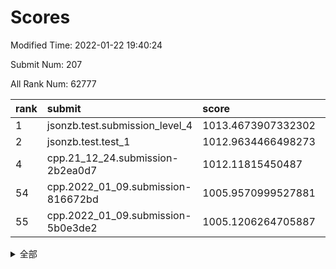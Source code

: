 # Scores

Modified Time: 2022-01-22 19:40:24

Submit Num: 207

All Rank Num: 62777

| rank |               submit               |       score        |       sigma        | pk_num |
| :--- | :--------------------------------- | :----------------- | :----------------- | :----- |
| 1    | jsonzb.test.submission_level_4     | 1013.4673907332302 | 0.809911786349593  | 1213   |
| 2    | jsonzb.test.test_1                 | 1012.9634466498273 | 0.8162779396843314 | 1215   |
| 4    | cpp.21_12_24.submission-2b2ea0d7   | 1012.11815450487   | 0.7570516841322267 | 1214   |
| 54   | cpp.2022_01_09.submission-816672bd | 1005.9570999527881 | 0.7270974182310088 | 1208   |
| 55   | cpp.2022_01_09.submission-5b0e3de2 | 1005.1206264705887 | 0.7313995862601851 | 1211   |


<details>
<summary>全部</summary>

| rank |                 submit                 |       score        |       sigma        | pk_num |
| :--- | :------------------------------------- | :----------------- | :----------------- | :----- |
| 1    | jsonzb.test.submission_level_4         | 1013.4673907332302 | 0.809911786349593  | 1213   |
| 2    | jsonzb.test.test_1                     | 1012.9634466498273 | 0.8162779396843314 | 1215   |
| 3    | gobigger.level_3.submission_level_3_8  | 1012.5892020438722 | 0.795926305566705  | 1211   |
| 4    | cpp.21_12_24.submission-2b2ea0d7       | 1012.11815450487   | 0.7570516841322267 | 1214   |
| 5    | gobigger.level_3.submission_level_3_45 | 1011.6387656534519 | 0.7934667174678481 | 1210   |
| 6    | gobigger.level_3.submission_level_3_40 | 1011.5739732219298 | 0.8113520690150091 | 1217   |
| 7    | gobigger.level_3.submission_level_3_15 | 1011.5151148773459 | 0.7652128391967905 | 1213   |
| 8    | gobigger.level_3.submission_level_3_42 | 1011.3679039437758 | 0.7637141090106537 | 1213   |
| 9    | gobigger.level_3.submission_level_3_24 | 1011.1685873168241 | 0.7786906044847833 | 1215   |
| 10   | gobigger.level_3.submission_level_3_23 | 1011.0880791470026 | 0.7813410293959719 | 1212   |
| 11   | gobigger.level_3.submission_level_3_35 | 1010.8702459127553 | 0.7539977841137754 | 1218   |
| 12   | gobigger.level_3.submission_level_3_10 | 1010.8646556832551 | 0.7859726079008789 | 1214   |
| 13   | gobigger.level_3.submission_level_3_46 | 1010.6755195939135 | 0.7569714051652909 | 1211   |
| 14   | gobigger.level_3.submission_level_3_5  | 1010.6047118994879 | 0.7547613077542833 | 1216   |
| 15   | gobigger.level_3.submission_level_3_1  | 1010.510126213336  | 0.768753824156434  | 1213   |
| 16   | gobigger.level_3.submission_level_3_4  | 1010.4937656583686 | 0.7599787924239679 | 1219   |
| 17   | gobigger.level_3.submission_level_3_34 | 1010.4588694540043 | 0.7626352824004495 | 1217   |
| 18   | gobigger.level_3.submission_level_3_12 | 1010.2250392568612 | 0.7508744429915912 | 1211   |
| 19   | gobigger.level_3.submission_level_3_32 | 1010.1519741057958 | 0.7774170321251365 | 1203   |
| 20   | gobigger.level_3.submission_level_3_49 | 1010.1142375589733 | 0.7525617607665523 | 1212   |
| 21   | gobigger.level_3.submission_level_3_29 | 1010.0922852920891 | 0.7545720176555828 | 1209   |
| 22   | gobigger.level_3.submission_level_3_39 | 1010.0237000649511 | 0.7679208392435692 | 1214   |
| 23   | gobigger.level_3.submission_level_3_6  | 1009.9517840664779 | 0.7729644547353169 | 1213   |
| 24   | gobigger.level_3.submission_level_3_20 | 1009.8164818357432 | 0.7601854498979457 | 1211   |
| 25   | gobigger.level_3.submission_level_3_19 | 1009.7050682647526 | 0.7576209840733829 | 1208   |
| 26   | gobigger.level_3.submission_level_3_0  | 1009.6926323426503 | 0.7628375785736977 | 1210   |
| 27   | gobigger.level_3.submission_level_3_25 | 1009.6308560122909 | 0.765131197818549  | 1209   |
| 28   | gobigger.level_3.submission_level_3_28 | 1009.5564744361805 | 0.7564037744714258 | 1213   |
| 29   | gobigger.level_3.submission_level_3_2  | 1009.5550921917579 | 0.7551661249150259 | 1216   |
| 30   | gobigger.level_3.submission_level_3_37 | 1009.5530178814756 | 0.7456134649257918 | 1219   |
| 31   | gobigger.level_3.submission_level_3_9  | 1009.4755253486967 | 0.7780001070123593 | 1214   |
| 32   | gobigger.level_3.submission_level_3_11 | 1009.4424695546601 | 0.7519433357675203 | 1212   |
| 33   | gobigger.level_3.submission_level_3_41 | 1009.3716975228599 | 0.7617909900011447 | 1217   |
| 34   | gobigger.level_3.submission_level_3_33 | 1009.337978025263  | 0.7432163707857521 | 1206   |
| 35   | gobigger.level_3.submission_level_3_38 | 1009.1909167826376 | 0.7549579185269023 | 1209   |
| 36   | gobigger.level_3.submission_level_3_44 | 1009.1728530216661 | 0.7521644493469252 | 1208   |
| 37   | gobigger.level_3.submission_level_3_17 | 1009.170219277414  | 0.7429955019029661 | 1210   |
| 38   | gobigger.level_3.submission_level_3_43 | 1009.1186829203072 | 0.7572477924925534 | 1210   |
| 39   | gobigger.level_3.submission_level_3_22 | 1009.0689113371833 | 0.7479098526932415 | 1215   |
| 40   | gobigger.level_3.submission_level_3_21 | 1009.0680368011216 | 0.7473720983587981 | 1213   |
| 41   | gobigger.level_3.submission_level_3_18 | 1009.0369848302945 | 0.742325709840926  | 1215   |
| 42   | gobigger.level_3.submission_level_3_31 | 1008.9876219119684 | 0.7493085587636905 | 1212   |
| 43   | gobigger.level_3.submission_level_3_13 | 1008.8889381734288 | 0.7735898239796981 | 1212   |
| 44   | gobigger.level_3.submission_level_3_26 | 1008.8728770152196 | 0.7507203093558316 | 1213   |
| 45   | gobigger.level_3.submission_level_3_14 | 1008.8640252578821 | 0.7705539937881662 | 1211   |
| 46   | gobigger.level_3.submission_level_3_30 | 1008.8057946329257 | 0.7441920651729075 | 1208   |
| 47   | gobigger.level_3.submission_level_3_16 | 1008.6494384240709 | 0.7483463037133777 | 1211   |
| 48   | gobigger.level_3.submission_level_3_3  | 1008.4731029717161 | 0.7327136485856007 | 1214   |
| 49   | gobigger.level_3.submission_level_3_36 | 1008.4142947202521 | 0.7470147554656776 | 1212   |
| 50   | gobigger.level_3.submission_level_3_48 | 1008.4119883168046 | 0.7435122729467306 | 1208   |
| 51   | gobigger.level_3.submission_level_3_27 | 1008.1067857919976 | 0.7493129336222855 | 1213   |
| 52   | gobigger.level_3.submission_level_3_47 | 1008.0524101710888 | 0.7560965819861158 | 1212   |
| 53   | gobigger.level_3.submission_level_3_7  | 1007.8841453629877 | 0.7506504898002943 | 1215   |
| 54   | cpp.2022_01_09.submission-816672bd     | 1005.9570999527881 | 0.7270974182310088 | 1208   |
| 55   | cpp.2022_01_09.submission-5b0e3de2     | 1005.1206264705887 | 0.7313995862601851 | 1211   |
| 56   | gobigger.level_1.submission_level_1_12 | 1004.8638524957946 | 0.7247448214589116 | 1212   |
| 57   | gobigger.level_1.submission_level_1_28 | 1004.5967425438739 | 0.7150328289163662 | 1222   |
| 58   | gobigger.level_1.submission_level_1_39 | 1004.409682136814  | 0.7176626536268293 | 1214   |
| 59   | gobigger.level_1.submission_level_1_23 | 1004.3623577152698 | 0.7168582149990222 | 1210   |
| 60   | gobigger.level_1.submission_level_1_27 | 1004.3132133036448 | 0.7121495034580821 | 1213   |
| 61   | gobigger.level_1.submission_level_1_43 | 1004.3010263319029 | 0.729000035639442  | 1212   |
| 62   | gobigger.level_1.submission_level_1_3  | 1004.1811927237974 | 0.7256864953078855 | 1220   |
| 63   | gobigger.level_1.submission_level_1_45 | 1004.0843911440336 | 0.7099908562913441 | 1213   |
| 64   | gobigger.level_1.submission_level_1_26 | 1004.0584199573769 | 0.7150594551571311 | 1212   |
| 65   | gobigger.level_1.submission_level_1_30 | 1004.0481001061526 | 0.7127530092901213 | 1208   |
| 66   | gobigger.level_1.submission_level_1_31 | 1004.0190592575816 | 0.7132208571978712 | 1213   |
| 67   | gobigger.level_1.submission_level_1_1  | 1003.98523041536   | 0.7184434431702788 | 1216   |
| 68   | gobigger.level_1.submission_level_1_25 | 1003.9163892290712 | 0.720256653017203  | 1216   |
| 69   | gobigger.level_1.submission_level_1_19 | 1003.8631728050904 | 0.718920733396829  | 1212   |
| 70   | gobigger.level_1.submission_level_1_4  | 1003.8449260184021 | 0.7080833806170592 | 1214   |
| 71   | gobigger.level_1.submission_level_1_24 | 1003.842244413259  | 0.7252197471530247 | 1214   |
| 72   | gobigger.level_1.submission_level_1_5  | 1003.822486988065  | 0.7206460850730595 | 1215   |
| 73   | gobigger.level_1.submission_level_1_49 | 1003.790015119252  | 0.7177265607351025 | 1216   |
| 74   | gobigger.level_1.submission_level_1_46 | 1003.6932361530068 | 0.7210098010569517 | 1214   |
| 75   | gobigger.level_1.submission_level_1_37 | 1003.6823757945095 | 0.7114754539049222 | 1211   |
| 76   | gobigger.level_1.submission_level_1_17 | 1003.6396904361085 | 0.729584899451149  | 1213   |
| 77   | gobigger.level_1.submission_level_1_8  | 1003.5623268408458 | 0.7059314784244123 | 1215   |
| 78   | gobigger.level_1.submission_level_1_2  | 1003.5241425793287 | 0.7222076391731644 | 1215   |
| 79   | gobigger.level_1.submission_level_1_22 | 1003.522995599267  | 0.7186891489193376 | 1208   |
| 80   | gobigger.level_1.submission_level_1_11 | 1003.5221901061065 | 0.7087823822438758 | 1214   |
| 81   | gobigger.level_1.submission_level_1_48 | 1003.4107400586562 | 0.7294330041865487 | 1218   |
| 82   | gobigger.level_1.submission_level_1_38 | 1003.3752165617856 | 0.7264375071737423 | 1209   |
| 83   | gobigger.level_1.submission_level_1_15 | 1003.355026523699  | 0.7131813395804618 | 1217   |
| 84   | gobigger.level_1.submission_level_1_9  | 1003.3421469444851 | 0.7140663380730267 | 1207   |
| 85   | gobigger.level_1.submission_level_1_14 | 1003.3366930707613 | 0.7189484117606543 | 1212   |
| 86   | gobigger.level_1.submission_level_1_32 | 1003.3214608556988 | 0.7157082538152358 | 1212   |
| 87   | gobigger.level_1.submission_level_1_33 | 1003.2569662812572 | 0.7159135761864749 | 1210   |
| 88   | gobigger.level_1.submission_level_1_44 | 1003.233914699996  | 0.7053476955712816 | 1212   |
| 89   | gobigger.level_1.submission_level_1_7  | 1003.2205691092408 | 0.7151226173283106 | 1214   |
| 90   | gobigger.level_1.submission_level_1_41 | 1003.208169856801  | 0.7234240790812771 | 1215   |
| 91   | gobigger.level_1.submission_level_1_42 | 1003.040859023077  | 0.7303213710255553 | 1212   |
| 92   | gobigger.level_1.submission_level_1_20 | 1003.0114600244492 | 0.7103598598058886 | 1212   |
| 93   | gobigger.level_1.submission_level_1_18 | 1002.9450271671998 | 0.7145421382711354 | 1214   |
| 94   | gobigger.level_1.submission_level_1_34 | 1002.9385971734829 | 0.7182457487878738 | 1214   |
| 95   | gobigger.level_1.submission_level_1_13 | 1002.8164322281792 | 0.7213782261691938 | 1211   |
| 96   | gobigger.level_1.submission_level_1_40 | 1002.7479876992605 | 0.7200701011886806 | 1210   |
| 97   | gobigger.level_1.submission_level_1_36 | 1002.738334294544  | 0.7119348480864298 | 1210   |
| 98   | gobigger.level_1.submission_level_1_21 | 1002.7056624981755 | 0.7233599235407892 | 1212   |
| 99   | gobigger.level_1.submission_level_1_47 | 1002.6149274713101 | 0.7137573484953608 | 1218   |
| 100  | gobigger.level_1.submission_level_1_35 | 1002.5775626931387 | 0.7104790704193115 | 1216   |
| 101  | gobigger.level_1.submission_level_1_16 | 1002.5453914336648 | 0.709193207638684  | 1214   |
| 102  | gobigger.level_1.submission_level_1_10 | 1002.1565807806296 | 0.7185891471101822 | 1216   |
| 103  | gobigger.level_1.submission_level_1_0  | 1002.1021705310843 | 0.7059522138675248 | 1209   |
| 104  | gobigger.level_1.submission_level_1_29 | 1002.0913193734764 | 0.7113759243359942 | 1207   |
| 105  | gobigger.level_1.submission_level_1_6  | 1002.0717505421284 | 0.7138448179935459 | 1214   |
| 106  | gobigger.random.submission_random_4    | 997.5983296482274  | 0.7093045229338034 | 1212   |
| 107  | gobigger.random.submission_random_13   | 996.932348897439   | 0.7292142168973726 | 1220   |
| 108  | gobigger.random.submission_random_5    | 996.7609038046166  | 0.707574030607756  | 1214   |
| 109  | gobigger.random.submission_random_30   | 996.7211630194029  | 0.7218681854873593 | 1208   |
| 110  | gobigger.random.submission_random_31   | 996.5563985735071  | 0.7128428755455632 | 1217   |
| 111  | gobigger.random.submission_random_2    | 996.4777916666803  | 0.7050087845987755 | 1218   |
| 112  | gobigger.random.submission_random_16   | 996.4386006177093  | 0.7047954294697186 | 1212   |
| 113  | gobigger.random.submission_random_26   | 996.3695443316348  | 0.7085177379716275 | 1214   |
| 114  | gobigger.random.submission_random_14   | 996.2498713496634  | 0.7137965991213266 | 1216   |
| 115  | gobigger.random.submission_random_48   | 996.2455288939562  | 0.7105685296442357 | 1215   |
| 116  | gobigger.random.submission_random_37   | 996.2299608694121  | 0.7005960444694173 | 1211   |
| 117  | gobigger.random.submission_random_24   | 996.1818462527673  | 0.7354375869744533 | 1218   |
| 118  | gobigger.random.submission_random_15   | 996.122271086819   | 0.7265395204275997 | 1208   |
| 119  | gobigger.random.submission_random_7    | 996.1197758255121  | 0.7086973033799425 | 1214   |
| 120  | gobigger.random.submission_random_18   | 996.1130408943352  | 0.7085970490248008 | 1210   |
| 121  | gobigger.random.submission_random_36   | 996.0894500556611  | 0.7234330889163606 | 1215   |
| 122  | gobigger.random.submission_random_8    | 995.9964786233361  | 0.7127260216383207 | 1215   |
| 123  | gobigger.random.submission_random_17   | 995.893941020158   | 0.7197225663883587 | 1214   |
| 124  | gobigger.random.submission_random_44   | 995.8846980386783  | 0.7083595273431359 | 1215   |
| 125  | gobigger.random.submission_random_45   | 995.8822318192962  | 0.7204053309796227 | 1213   |
| 126  | gobigger.random.submission_random_39   | 995.8643051438873  | 0.7060364344646225 | 1219   |
| 127  | gobigger.random.submission_random_35   | 995.8059802818972  | 0.7144184257255447 | 1215   |
| 128  | gobigger.random.submission_random_20   | 995.7987556728533  | 0.711371057236871  | 1207   |
| 129  | gobigger.random.submission_random_22   | 995.740325424892   | 0.6942969207032585 | 1212   |
| 130  | gobigger.random.submission_random_42   | 995.7104551750319  | 0.7026779503552085 | 1214   |
| 131  | gobigger.random.submission_random_47   | 995.6658719546364  | 0.6946821005486479 | 1212   |
| 132  | gobigger.random.submission_random_41   | 995.6619518185728  | 0.7017724668952139 | 1216   |
| 133  | gobigger.random.submission_random_27   | 995.6559343975038  | 0.7119884224108213 | 1214   |
| 134  | gobigger.random.submission_random_3    | 995.5864278981102  | 0.7101045987617723 | 1213   |
| 135  | gobigger.random.submission_random_33   | 995.5502494525326  | 0.7060763717424717 | 1207   |
| 136  | gobigger.random.submission_random_25   | 995.5460628783898  | 0.7141983117188802 | 1217   |
| 137  | gobigger.random.submission_random_23   | 995.5319670400659  | 0.7194598745901452 | 1214   |
| 138  | gobigger.random.submission_random_29   | 995.5263358357195  | 0.7151252820817439 | 1214   |
| 139  | gobigger.random.submission_random_34   | 995.5150597729215  | 0.7150702355843012 | 1219   |
| 140  | gobigger.random.submission_random_21   | 995.4468491061323  | 0.713671741119108  | 1213   |
| 141  | gobigger.random.submission_random_1    | 995.3714949134643  | 0.72247288227184   | 1213   |
| 142  | gobigger.random.submission_random_12   | 995.3356125860764  | 0.712718383018177  | 1212   |
| 143  | gobigger.random.submission_random_0    | 995.2690752852274  | 0.7180861725922965 | 1213   |
| 144  | gobigger.random.submission_random_32   | 995.2653533450797  | 0.7108808508445963 | 1211   |
| 145  | gobigger.random.submission_random_38   | 995.2315666395186  | 0.7108332184066389 | 1214   |
| 146  | gobigger.random.submission_random_43   | 995.2154220341893  | 0.7125282305333951 | 1215   |
| 147  | gobigger.random.submission_random_6    | 995.2002302004757  | 0.7128257140389052 | 1214   |
| 148  | gobigger.random.submission_random_40   | 995.1043413846379  | 0.7097725263497596 | 1211   |
| 149  | gobigger.random.submission_random_10   | 995.0957153246422  | 0.7178545628566468 | 1210   |
| 150  | gobigger.random.submission_random_28   | 994.9934170808153  | 0.7106026365914259 | 1215   |
| 151  | gobigger.random.submission_random_11   | 994.9777016647793  | 0.7119099541598605 | 1212   |
| 152  | gobigger.random.submission_random_19   | 994.8831269960183  | 0.7114488197328811 | 1219   |
| 153  | gobigger.random.submission_random_49   | 994.834698549973   | 0.7057059258590208 | 1214   |
| 154  | gobigger.random.submission_random_46   | 994.7738302752244  | 0.7118730854087515 | 1211   |
| 155  | gobigger.random.submission_random_9    | 994.0871249713881  | 0.7236266444135865 | 1213   |
| 156  | gobigger.level_2.submission_level_2_45 | 993.658679268838   | 0.7324358549387086 | 1212   |
| 157  | gobigger.level_2.submission_level_2_7  | 993.4985400470697  | 0.7245589711762865 | 1209   |
| 158  | gobigger.level_2.submission_level_2_44 | 993.477505714362   | 0.7336820245194859 | 1218   |
| 159  | gobigger.level_2.submission_level_2_25 | 993.4187805375547  | 0.7238313466064958 | 1210   |
| 160  | gobigger.level_2.submission_level_2_24 | 993.2773846144901  | 0.7409116923192575 | 1214   |
| 161  | gobigger.level_2.submission_level_2_6  | 993.257644832178   | 0.745125387355765  | 1211   |
| 162  | gobigger.level_2.submission_level_2_26 | 993.2545311846029  | 0.7285588662976065 | 1214   |
| 163  | gobigger.level_2.submission_level_2_49 | 993.0925084084759  | 0.7331254555096753 | 1213   |
| 164  | gobigger.level_2.submission_level_2_20 | 993.0375693353562  | 0.7256053406305084 | 1215   |
| 165  | gobigger.level_2.submission_level_2_5  | 992.9574503044859  | 0.7157883337474237 | 1215   |
| 166  | gobigger.level_2.submission_level_2_3  | 992.8391412416117  | 0.7240132967870071 | 1214   |
| 167  | gobigger.level_2.submission_level_2_40 | 992.810249375554   | 0.7329134950156954 | 1210   |
| 168  | gobigger.level_2.submission_level_2_46 | 992.7587930832922  | 0.7336992016236275 | 1215   |
| 169  | gobigger.level_2.submission_level_2_12 | 992.6300713166967  | 0.7430385562797606 | 1214   |
| 170  | gobigger.level_2.submission_level_2_4  | 992.6292642967819  | 0.7400368929145468 | 1213   |
| 171  | gobigger.level_2.submission_level_2_14 | 992.6280524898879  | 0.7405829258039989 | 1213   |
| 172  | gobigger.level_2.submission_level_2_32 | 992.5865590022712  | 0.7308917991521454 | 1221   |
| 173  | gobigger.level_2.submission_level_2_10 | 992.5146835063739  | 0.7195726460268475 | 1213   |
| 174  | gobigger.level_2.submission_level_2_43 | 992.4981757028612  | 0.7366022953749037 | 1210   |
| 175  | gobigger.level_2.submission_level_2_42 | 992.4959909182911  | 0.750703982744404  | 1216   |
| 176  | gobigger.level_2.submission_level_2_18 | 992.2246834321693  | 0.7245715671296759 | 1211   |
| 177  | gobigger.level_2.submission_level_2_9  | 992.1657292197497  | 0.7302938026549946 | 1216   |
| 178  | gobigger.level_2.submission_level_2_30 | 992.1382413532791  | 0.7311478588817099 | 1213   |
| 179  | gobigger.level_2.submission_level_2_29 | 992.0732251640766  | 0.7390796842945557 | 1215   |
| 180  | gobigger.level_2.submission_level_2_39 | 992.0510079519577  | 0.7599585260189922 | 1215   |
| 181  | gobigger.level_2.submission_level_2_0  | 992.0244686557301  | 0.738236693264664  | 1214   |
| 182  | gobigger.level_2.submission_level_2_23 | 991.9745532051824  | 0.7438149684703936 | 1208   |
| 183  | gobigger.level_2.submission_level_2_47 | 991.973278582047   | 0.732697561924312  | 1212   |
| 184  | gobigger.level_2.submission_level_2_31 | 991.9687105691769  | 0.766314875924762  | 1220   |
| 185  | gobigger.level_2.submission_level_2_48 | 991.959378774094   | 0.7366548988296336 | 1209   |
| 186  | gobigger.level_2.submission_level_2_41 | 991.91798773319    | 0.7329387566712339 | 1219   |
| 187  | gobigger.level_2.submission_level_2_22 | 991.8843068867013  | 0.7571755352294873 | 1218   |
| 188  | gobigger.level_2.submission_level_2_27 | 991.8437249959625  | 0.7577226427393272 | 1215   |
| 189  | gobigger.level_2.submission_level_2_17 | 991.8425211886373  | 0.747806036914208  | 1211   |
| 190  | gobigger.level_2.submission_level_2_11 | 991.8008486327883  | 0.7406070152374531 | 1213   |
| 191  | gobigger.level_2.submission_level_2_2  | 991.6434072657419  | 0.756143383620458  | 1209   |
| 192  | gobigger.level_2.submission_level_2_37 | 991.5733184998493  | 0.7746239979773119 | 1212   |
| 193  | gobigger.level_2.submission_level_2_21 | 991.4147773986592  | 0.7448670716740081 | 1218   |
| 194  | gobigger.level_2.submission_level_2_34 | 991.4040202850287  | 0.741464403330453  | 1217   |
| 195  | gobigger.level_2.submission_level_2_13 | 991.1694262561836  | 0.7532296286544063 | 1219   |
| 196  | gobigger.level_2.submission_level_2_36 | 991.108954446392   | 0.7495817658899739 | 1212   |
| 197  | gobigger.level_2.submission_level_2_35 | 991.0759661885045  | 0.738287114745372  | 1210   |
| 198  | gobigger.level_2.submission_level_2_15 | 990.9715043543004  | 0.749488782058098  | 1210   |
| 199  | gobigger.level_2.submission_level_2_33 | 990.8504270723904  | 0.7520321112277231 | 1215   |
| 200  | gobigger.level_2.submission_level_2_38 | 990.7823634595147  | 0.7521256439339109 | 1212   |
| 201  | gobigger.level_2.submission_level_2_19 | 990.6927299846027  | 0.7517314131874191 | 1213   |
| 202  | gobigger.level_2.submission_level_2_28 | 990.6681048037469  | 0.7505168325914143 | 1213   |
| 203  | gobigger.level_2.submission_level_2_1  | 990.66118865054    | 0.7608137646244973 | 1208   |
| 204  | gobigger.level_2.submission_level_2_8  | 990.4156541237685  | 0.7562839195400805 | 1214   |
| 205  | gobigger.level_2.submission_level_2_16 | 989.5148390300492  | 0.7728500707946819 | 1214   |
| 206  | gobigger.none.submission_none_0        | 977.0800214853234  | 1.301746844648993  | 1209   |
| 207  | gobigger.none.submission_none_1        | 975.871061311044   | 1.4213757599097778 | 1210   |

</details>